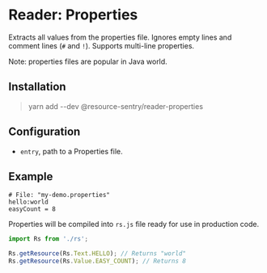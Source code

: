 # Reader: Properties

Extracts all values from the properties file. Ignores empty lines and comment lines (`#` and `!`).
Supports multi-line properties. 

Note: properties files are popular in Java world.

## Installation

> yarn add --dev @resource-sentry/reader-properties

## Configuration

- `entry`, path to a Properties file.

## Example

```
# File: "my-demo.properties"
hello:world
easyCount = 8
```

Properties will be compiled into `rs.js` file ready for use in production code.

```js
import Rs from './rs';

Rs.getResource(Rs.Text.HELLO); // Returns "world"
Rs.getResource(Rs.Value.EASY_COUNT); // Returns 8
```
